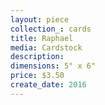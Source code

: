 ```yaml
---
layout: piece
collection_: cards
title: Raphael
media: Cardstock
description:
dimensions: 5" x 6"
price: $3.50
create_date: 2016
---
```

